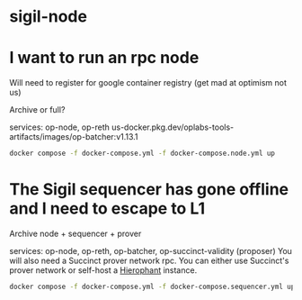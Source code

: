 # sigil-node

# I want to run an rpc node

Will need to register for google container registry (get mad at optimism not us)

Archive or full?

services: op-node, op-reth
us-docker.pkg.dev/oplabs-tools-artifacts/images/op-batcher:v1.13.1

```bash
docker compose -f docker-compose.yml -f docker-compose.node.yml up
```

# The Sigil sequencer has gone offline and I need to escape to L1

Archive node + sequencer + prover

services: op-node, op-reth, op-batcher, op-succinct-validity (proposer)
You will also need a Succinct prover network rpc.  You can either use Succinct's prover network or self-host a [Hierophant](https://github.com/unattended-backpack/hierophant/) instance.

```bash
docker compose -f docker-compose.yml -f docker-compose.sequencer.yml up
```

